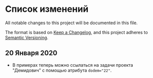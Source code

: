 # Список изменений

All notable changes to this project will be documented in this file.

The format is based on [Keep a Changelog](https://keepachangelog.com/en/1.0.0/),
and this project adheres to [Semantic Versioning](https://semver.org/spec/v2.0.0.html).

## 20 Января 2020

- В примерах теперь можно ссылаться на задачи проекта "Демидович" с помощью атрибута `dodem="22"`.